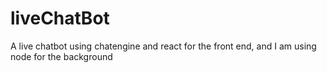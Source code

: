 # liveChatBot
A live chatbot using chatengine and react for the front end, and I am using node for the background
